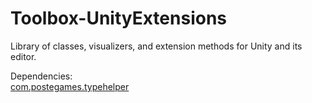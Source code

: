 # Toolbox-UnityExtensions
Library of classes, visualizers, and extension methods for Unity and its editor.

Dependencies:  
[com.postegames.typehelper](https://github.com/Slugronaut/Toolbox-TypeHelper)  
